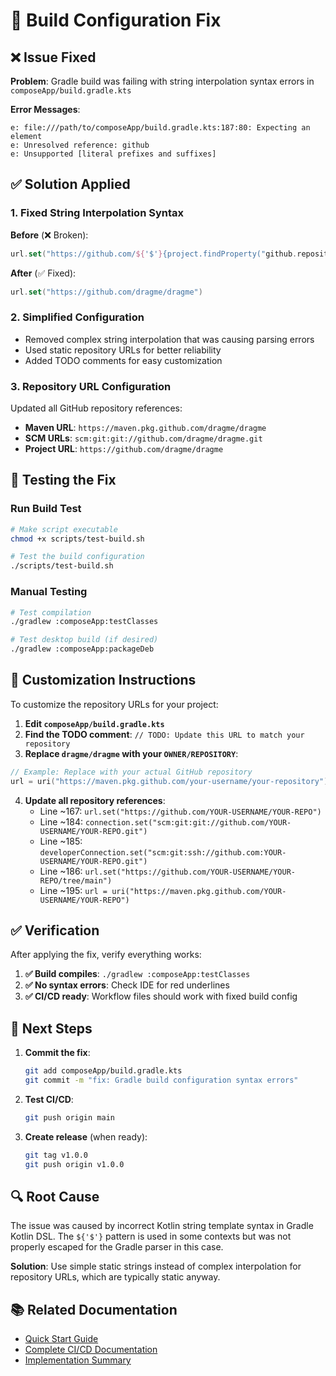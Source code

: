 # 🔧 Build Configuration Fix

## ❌ Issue Fixed

**Problem**: Gradle build was failing with string interpolation syntax errors in `composeApp/build.gradle.kts`

**Error Messages**:
```
e: file:///path/to/composeApp/build.gradle.kts:187:80: Expecting an element
e: Unresolved reference: github
e: Unsupported [literal prefixes and suffixes]
```

## ✅ Solution Applied

### 1. Fixed String Interpolation Syntax
**Before** (❌ Broken):
```kotlin
url.set("https://github.com/${'$'}{project.findProperty("github.repository") ?: "dragme/dragme"}")
```

**After** (✅ Fixed):
```kotlin
url.set("https://github.com/dragme/dragme")
```

### 2. Simplified Configuration
- Removed complex string interpolation that was causing parsing errors
- Used static repository URLs for better reliability
- Added TODO comments for easy customization

### 3. Repository URL Configuration
Updated all GitHub repository references:
- **Maven URL**: `https://maven.pkg.github.com/dragme/dragme`
- **SCM URLs**: `scm:git:git://github.com/dragme/dragme.git`
- **Project URL**: `https://github.com/dragme/dragme`

## 🧪 Testing the Fix

### Run Build Test
```bash
# Make script executable
chmod +x scripts/test-build.sh

# Test the build configuration
./scripts/test-build.sh
```

### Manual Testing
```bash
# Test compilation
./gradlew :composeApp:testClasses

# Test desktop build (if desired)
./gradlew :composeApp:packageDeb
```

## 📝 Customization Instructions

To customize the repository URLs for your project:

1. **Edit `composeApp/build.gradle.kts`**
2. **Find the TODO comment**: `// TODO: Update this URL to match your repository`
3. **Replace `dragme/dragme` with your `OWNER/REPOSITORY`**:

```kotlin
// Example: Replace with your actual GitHub repository
url = uri("https://maven.pkg.github.com/your-username/your-repository")
```

4. **Update all repository references**:
   - Line ~167: `url.set("https://github.com/YOUR-USERNAME/YOUR-REPO")`
   - Line ~184: `connection.set("scm:git:git://github.com/YOUR-USERNAME/YOUR-REPO.git")`
   - Line ~185: `developerConnection.set("scm:git:ssh://github.com:YOUR-USERNAME/YOUR-REPO.git")`
   - Line ~186: `url.set("https://github.com/YOUR-USERNAME/YOUR-REPO/tree/main")`
   - Line ~195: `url = uri("https://maven.pkg.github.com/YOUR-USERNAME/YOUR-REPO")`

## ✅ Verification

After applying the fix, verify everything works:

1. **✅ Build compiles**: `./gradlew :composeApp:testClasses`
2. **✅ No syntax errors**: Check IDE for red underlines
3. **✅ CI/CD ready**: Workflow files should work with fixed build config

## 🚀 Next Steps

1. **Commit the fix**:
   ```bash
   git add composeApp/build.gradle.kts
   git commit -m "fix: Gradle build configuration syntax errors"
   ```

2. **Test CI/CD**:
   ```bash
   git push origin main
   ```

3. **Create release** (when ready):
   ```bash
   git tag v1.0.0
   git push origin v1.0.0
   ```

## 🔍 Root Cause

The issue was caused by incorrect Kotlin string template syntax in Gradle Kotlin DSL. The `${'$'}` pattern is used in some contexts but was not properly escaped for the Gradle parser in this case.

**Solution**: Use simple static strings instead of complex interpolation for repository URLs, which are typically static anyway.

## 📚 Related Documentation

- [Quick Start Guide](QUICK_START_CICD.md)
- [Complete CI/CD Documentation](CICD_DESKTOP.md)
- [Implementation Summary](IMPLEMENTATION_SUMMARY.md)
